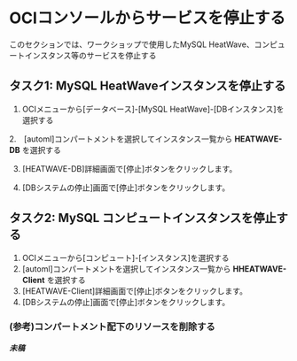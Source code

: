 # OCIコンソールからサービスを停止する

このセクションでは、ワークショップで使用したMySQL HeatWave、コンピュートインスタンス等のサービスを停止する

## タスク1: MySQL HeatWaveインスタンスを停止する
1. OCIメニューから[データベース]-[MySQL HeatWave]-[DBインスタンス]を選択する

2.　[automl]コンパートメントを選択してインスタンス一覧から **HEATWAVE-DB** を選択する

3. [HEATWAVE-DB]詳細画面で[停止]ボタンをクリックします。

4. [DBシステムの停止]画面で[停止]ボタンをクリックします。

## タスク2: MySQL コンピュートインスタンスを停止する
1. OCIメニューから[コンピュート]-[インスタンス]を選択する
2. [automl]コンパートメントを選択してインスタンス一覧から **HHEATWAVE-Client** を選択する
3. [HEATWAVE-Client]詳細画面で[停止]ボタンをクリックします。
4. [DBシステムの停止]画面で[停止]ボタンをクリックします。

### (参考)コンパートメント配下のリソースを削除する
***未稿***
